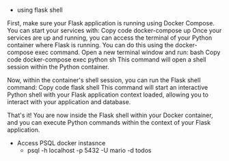 - using flask shell

First, make sure your Flask application is running using Docker Compose. You can start your services with:
Copy code
docker-compose up
Once your services are up and running, you can access the terminal of your Python container where Flask is running. You can do this using the docker-compose exec command. Open a new terminal window and run:
bash
Copy code
docker-compose exec python sh
This command will open a shell session within the Python container.

Now, within the container's shell session, you can run the Flask shell command:
Copy code
flask shell
This command will start an interactive Python shell with your Flask application context loaded, allowing you to interact with your application and database.

That's it! You are now inside the Flask shell within your Docker container, and you can execute Python commands within the context of your Flask application.

- Access PSQL docker instasnce
  - psql -h localhost -p 5432 -U mario -d todos
